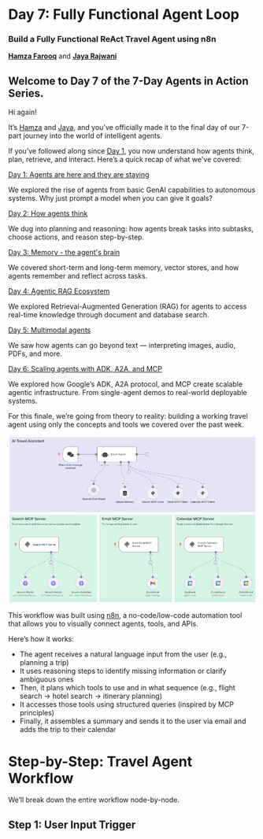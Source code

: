 # Day 7: Fully Functional Agent Loop
### Build a Fully Functional ReAct Travel Agent using n8n

[**Hamza Farooq**](https://github.com/hamzafarooq) and [**Jaya Rajwani**](https://github.com/JayaRajwani)

## Welcome to Day 7 of the 7-Day Agents in Action Series.

Hi again!

It’s [Hamza](https://www.linkedin.com/in/hamzafarooq/) and [Jaya](https://www.linkedin.com/in/jayarajwani/), and you’ve officially made it to the final day of our 7-part journey into the world of intelligent agents.

If you’ve followed along since [Day 1](link), you now understand how agents think, plan, retrieve, and interact. Here’s a quick recap of what we've covered:

[Day 1: Agents are here and they are staying](link)

We explored the rise of agents from basic GenAI capabilities to autonomous systems. Why just prompt a model when you can give it goals?

[Day 2: How agents think](link)

We dug into planning and reasoning: how agents break tasks into subtasks, choose actions, and reason step-by-step.

[Day 3: Memory - the agent's brain](link)

We covered short-term and long-term memory, vector stores, and how agents remember and reflect across tasks.

[Day 4: Agentic RAG Ecosystem](link)

We explored Retrieval-Augmented Generation (RAG) for agents to access real-time knowledge through document and database search.

[Day 5: Multimodal agents](link)

We saw how agents can go beyond text — interpreting images, audio, PDFs, and more.

[Day 6: Scaling agents with ADK, A2A, and MCP](link)

We explored how Google’s ADK, A2A protocol, and MCP create scalable agentic infrastructure. From single-agent demos to real-world deployable systems.

For this finale, we’re going from theory to reality: building a working travel agent using only the concepts and tools we covered over the past week.

![AI Travel Assistant Workflow](images/travel-assistant.png)

This workflow was built using [n8n](https://n8n.io/), a no-code/low-code automation tool that allows you to visually connect agents, tools, and APIs.

Here’s how it works:

- The agent receives a natural language input from the user (e.g., planning a trip)
- It uses reasoning steps to identify missing information or clarify ambiguous ones
- Then, it plans which tools to use and in what sequence (e.g., flight search → hotel search → itinerary planning)
- It accesses those tools using structured queries (inspired by MCP principles)
- Finally, it assembles a summary and sends it to the user via email and adds the trip to their calendar

# **Step-by-Step: Travel Agent Workflow**
We’ll break down the entire workflow node-by-node.

## **Step 1: User Input Trigger**
